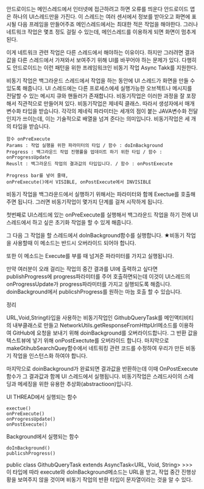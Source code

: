 안드로이드는 메인스레드에서 인터넷에 접근하려고 하면 오류를 띄운다
안드로이드 앱은 하나의 UI스레드만을 가진다.
이 스레드는 여러 센서에서 정보를 받아오고 화면에 표시될 다음 프레임을 만들어주죠
메인스레드에서는 최대한 적은 작업을 해야한다.
그러나 네트워크 작업은 몇초 정도 걸릴 수 있는데, 메인스레드를 이용하게 되면 화면이 멈추게 된다.

이게 네트워크 관련 작업은 다른 스레드에서 해야하는 이유이다.
하지만 그러려면 결과값을 다른 스레드에서 가져와서 보여주기 위해 UI를 바꾸어야 하는 문제가 있다.
다행히도 안드로이드는 이런 패턴을 위한 프레임워크인 비동기 작업 Async Takk를 지원한다.

비동기 작업은 백그라운드 스레드에서 작업을 하는 동안에 UI 스레드가 화면을 만들 수 있도록 해줍니다.
UI 스레드에는 다른 프로세스에세 실행가능한 오브젝트나 메시지를 전달할 수 있는 메시지 큐와 핸들러가 존재합니다.
비동기작업은 이러한 과정을 잘 포장해서 직관적으로 만들어져 있다.
비동기작업은 제네릭 클래스.
따라서 생성자에서 매개변수화 타입을 받습니다.
각각의 제네릭 파라미터는 세개의 점이 붙는 JAVA변수화 전달인지가 쓰이는데,
이는 기술적으로 배열을 넘겨 준다는 의미입니다.
비동기작업은 세 개의 타입을 받습니다.
	

	함수 onPreExecute	
	Params : 작업 실행을 위한 파라미터의 타입 / 함수 : doInBackground
	Progress : 백그라운드 작업 진행률을 업데이트 하기 위한 타입 / 함수 : onProgressUpdate
	Reuslt : 백그라운드 작업의 결과값의 타입입니다. / 함수 : onPostExecute

	Progress bar를 넣어 줄때,
	onPreExecute()에서 VISIBLE, onPostExecute에서 INVISIBLE
비동기 작업을 백그라운드에서 실행하기 위해서는 파라미터와 함께 Exectue를 호출해주면 됩니다.
그러면 비동기작업이 몇가지 단계를 걸쳐 시작하게 됩니다.

첫번째로 UI스레드에 있는 onPreExecute를 실행해서 백그라운드 작업을 하기 전에 UI 스레드에서 하고 싶은 초기화 작업을 할 수 있게 해줍니다. 

그 다음 그 작업을 할 스레드에서 doInBackground함수를 실행합니다. 
★비동기 작업을 사용할때 이 메소드는 반드시 오버라이드 되어야 합니다.


또한 이 메소드는 Execute를 부를 때 넘겨준 파라미터를 가지고 실행됩니다.

만약 여러분이 오래 걸리는 작업의 중간 결과를 UI에 출력하고 싶다면  publishProgress에 progress파라미터를 주어 호출하면되는데
이것이 UI스레드의 onProgressUpdate가 progress파라미터를 가지고 실행되도록 해줍니다. doinBackground에서 publicshProgress를 원하는 마늠 호출 할 수 있습니다.



정리

URL,Void,String타입을 사용하는 비동기작업인 GithubQueryTask를 메인액티비티의 내부클래스로 만들고
NetworkUtils.getResponseFromHttpUrl메소드를 이용하여 GitHub에 요청을 보내기 위해 doinBackground를 오버라이드합니다.
그 반환 값을 텍스트뷰에 넣기 위해 onPostExectute를 오버라이드 합니다. 마지막으로 makeGtihubSearchQuey함수에서 네트워킹 관련 코드를
수정하여 우리가 만든 비동기 작업을 인스턴스화 하여야 합니다.

마지막으로 doinBackground가 완료되면 결과값을 반환하는데 이때 OnPostExecute함수가 그 결과값과 함께 UI 스레드에서 실행됩니다.
비동기작업은 스레드사이의 스레딩과 메세징을 위한 유용한 추상화(abstractioon)입니다.

UI THREAD에서 실행되는 함수
	
	exectue()
	onPreExecute()
	onProgressUpdate()
	onPostExecute()

Background에서 실행되는 함수
	
	doInBackground()
	publicshProgress()
	

public class GithubQueryTask extends AsyncTask<URL, Void, String> >>> 이 타입에 따라 execute와 doInBackground메소드는
URL을 받고, 작업 중간 진행상황을 보여주지 않을 것이며 비동기 작업의 반환 타입이 문자열이라는 것을 알 수 있다.
